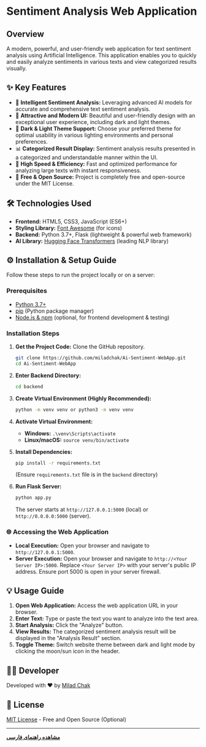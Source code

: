 # Sentiment Analysis Web Application

## Overview

A modern, powerful, and user-friendly web application for text sentiment analysis using Artificial Intelligence. This application enables you to quickly and easily analyze sentiments in various texts and view categorized results visually.


## ✨ Key Features

*   🧠 **Intelligent Sentiment Analysis:** Leveraging advanced AI models for accurate and comprehensive text sentiment analysis.
*   🎨 **Attractive and Modern UI:** Beautiful and user-friendly design with an exceptional user experience, including dark and light themes.
*   🌙 **Dark & Light Theme Support:** Choose your preferred theme for optimal usability in various lighting environments and personal preferences.
*   📊 **Categorized Result Display:** Sentiment analysis results presented in a categorized and understandable manner within the UI.
*   🚀 **High Speed & Efficiency:** Fast and optimized performance for analyzing large texts with instant responsiveness.
*   💯 **Free & Open Source:**  Project is completely free and open-source under the MIT License.

## 🛠️ Technologies Used

*   **Frontend:** HTML5, CSS3, JavaScript (ES6+)
*   **Styling Library:** [Font Awesome](https://fontawesome.com/) (for icons)
*   **Backend:** Python 3.7+, Flask (lightweight & powerful web framework)
*   **AI Library:** [Hugging Face Transformers](https://huggingface.co/transformers/) (leading NLP library)

## ⚙️ Installation & Setup Guide

Follow these steps to run the project locally or on a server:

### Prerequisites

*   [Python 3.7+](https://www.python.org/downloads/)
*   [pip](https://pip.pypa.io/en/stable/installation/) (Python package manager)
*   [Node.js & npm](https://nodejs.org/) (optional, for frontend development & testing)

### Installation Steps

1.  **Get the Project Code:** Clone the GitHub repository.

    ```bash
    git clone https://github.com/miladchak/Ai-Sentiment-WebApp.git
    cd Ai-Sentiment-WebApp
    ```

2.  **Enter Backend Directory:**

    ```bash
    cd backend
    ```

3.  **Create Virtual Environment (Highly Recommended):**

    ```bash
    python -m venv venv or python3 -m venv venv
    ```

4.  **Activate Virtual Environment:**

    *   **Windows:** `.\venv\Scripts\activate`
    *   **Linux/macOS:** `source venv/bin/activate`

5.  **Install Dependencies:**

    ```bash
    pip install -r requirements.txt
    ```

    (Ensure `requirements.txt` file is in the `backend` directory)

6.  **Run Flask Server:**

    ```bash
    python app.py
    ```

    The server starts at `http://127.0.0.1:5000` (local) or `http://0.0.0.0:5000` (server).

### 🌐 Accessing the Web Application

*   **Local Execution:** Open your browser and navigate to `http://127.0.0.1:5000`.
*   **Server Execution:** Open your browser and navigate to `http://<Your Server IP>:5000`. Replace `<Your Server IP>` with your server's public IP address. Ensure port 5000 is open in your server firewall.

## 💡 Usage Guide

1.  **Open Web Application:** Access the web application URL in your browser.
2.  **Enter Text:** Type or paste the text you want to analyze into the text area.
3.  **Start Analysis:** Click the "Analyze" button.
4.  **View Results:** The categorized sentiment analysis result will be displayed in the "Analysis Result" section.
5.  **Toggle Theme:** Switch website theme between dark and light mode by clicking the moon/sun icon in the header.

## 🧑‍💻 Developer

Developed with ❤️ by [Milad Chak](https://github.com/miladchak)

## 📝 License

[MIT License](LICENSE) - Free and Open Source (Optional)

---

**[مشاهده راهنمای فارسی](README.fa_IR.md)**
